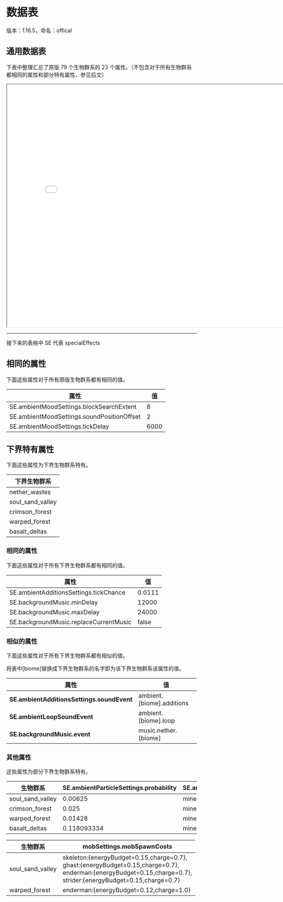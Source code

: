 # 数据表

版本：1.16.5，命名：offical

## 通用数据表

下表中整理汇总了原版 79 个生物群系的 23 个属性。（不包含对于所有生物群系都相同的属性和部分特有属性，参见后文）

<iframe src="../resources/data.htm" width=800 height=640></iframe>

-----

接下来的表格中 SE 代表 specialEffects

## 相同的属性

下面这些属性对于所有原版生物群系都有相同的值。

| 属性                                       | 值   |
| ------------------------------------------ | ---- |
| SE.ambientMoodSettings.blockSearchExtent   | 8    |
| SE.ambientMoodSettings.soundPositionOffset | 2    |
| SE.ambientMoodSettings.tickDelay           | 6000 |

## 下界特有属性

下面这些属性为下界生物群系特有。

| 下界生物群系     |
| ---------------- |
| nether_wastes    |
| soul_sand_valley |
| crimson_forest   |
| warped_forest    |
| basalt_deltas    |

### 相同的属性

下面这些属性对于所有下界生物群系都有相同的值。

| 属性                                   | 值     |
| -------------------------------------- | ------ |
| SE.ambientAdditionsSettings.tickChance | 0.0111 |
| SE.backgroundMusic.minDelay            | 12000  |
| SE.backgroundMusic.maxDelay            | 24000  |
| SE.backgroundMusic.replaceCurrentMusic | false  |

### 相似的属性

下面这些属性对于所有下界生物群系都有相似的值。

将表中\[biome]替换成下界生物群系的名字即为该下界生物群系该属性的值。

| 属性                                       | 值                         |
| ------------------------------------------ | -------------------------- |
| **SE.ambientAdditionsSettings.soundEvent** | ambient.\[biome].additions |
| **SE.ambientLoopSoundEvent**               | ambient.\[biome].loop      |
| **SE.backgroundMusic.event**               | music.nether.\[biome]      |

### 其他属性

这些属性为部分下界生物群系特有。

| 生物群系         | SE.ambientParticleSettings.probability | SE.ambientParticleSettings.options |
| ---------------- | -------------------------------------- | ---------------------------------- |
| soul_sand_valley | 0.00625                                | minecraft:ash                      |
| crimson_forest   | 0.025                                  | minecraft:crimson_spore            |
| warped_forest    | 0.01428                                | minecraft:warped_spore             |
| basalt_deltas    | 0.118093334                            | minecraft:white_ash                |


| 生物群系         | mobSettings.mobSpawnCosts                                    |
| ---------------- | ------------------------------------------------------------ |
| soul_sand_valley | skeleton:{energyBudget=0.15,charge=0.7},  <br/>ghast:{energyBudget=0.15,charge=0.7},  <br/>enderman:{energyBudget=0.15,charge=0.7},  <br/>strider:{energyBudget=0.15,charge=0.7} |
| warped_forest    | enderman:{energyBudget=0.12,charge=1.0}                      |
